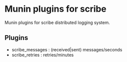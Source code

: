 Munin plugins for scribe
=========
Munin plugins for scribe distributed logging system.

Plugins
----------
* scribe_messages : (received|sent) messages/seconds
* scribe_retries  : retries/minutes
